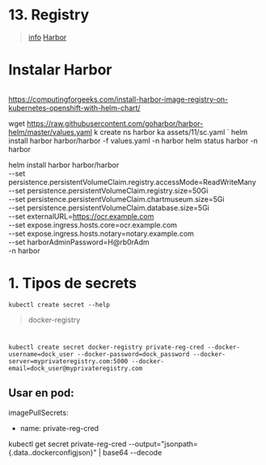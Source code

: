 # 13. Registry <!-- omit in TOC -->

> [info](https://kubernetes.io/docs/tasks/configure-pod-container/pull-image-private-registry/)
> [Harbor](https://goharbor.io/docs/2.4.0/install-config/harbor-ha-helm/)

# Instalar Harbor
```vim

```
https://computingforgeeks.com/install-harbor-image-registry-on-kubernetes-openshift-with-helm-chart/

wget https://raw.githubusercontent.com/goharbor/harbor-helm/master/values.yaml
k create ns harbor
ka assets/11/sc.yaml
´
helm install harbor harbor/harbor -f values.yaml -n harbor
helm status harbor -n harbor


helm install harbor harbor/harbor \
--set persistence.persistentVolumeClaim.registry.accessMode=ReadWriteMany \
--set persistence.persistentVolumeClaim.registry.size=50Gi \
--set persistence.persistentVolumeClaim.chartmuseum.size=5Gi \
--set persistence.persistentVolumeClaim.database.size=5Gi \
--set externalURL=https://ocr.example.com \
--set expose.ingress.hosts.core=ocr.example.com \
--set expose.ingress.hosts.notary=notary.example.com \
--set harborAdminPassword=H@rb0rAdm \
-n harbor



# 1. Tipos de secrets
```vim
kubectl create secret --help
```

> docker-registry

#
```vim
kubectl create secret docker-registry private-reg-cred --docker-username=dock_user --docker-password=dock_password --docker-server=myprivateregistry.com:5000 --docker-email=dock_user@myprivateregistry.com
```

## Usar en pod:
  imagePullSecrets:
  - name: private-reg-cred


kubectl get secret private-reg-cred --output="jsonpath={.data.\.dockerconfigjson}" | base64 --decode
